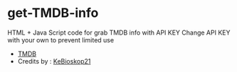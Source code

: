 # get-TMDB-info
HTML + Java Script code for grab TMDB info with API KEY
Change API KEY with your own to prevent limited use
* [TMDB](https://tmdb.com/)
* Credits by : [KeBioskop21](https://short.jwplayerku.monster/kebioskop21)
